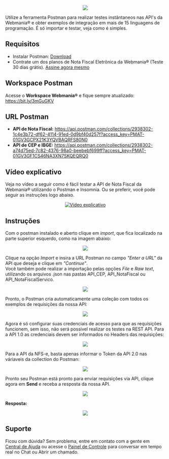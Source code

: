<p align="center">
  <img src="https://wmbr.s3.amazonaws.com/img/logo_webmaniabr_github2.png">
</p>

Utilize a ferramenta Postman para realizar testes instântaneos nas API's da Webmania® e obter exemplos de integração em mais de 15 linguagens de programação. É só importar e testar, veja como é simples.

## Requisitos
  - Instalar Postman: [Download](https://www.getpostman.com/downloads/)
  - Contrate um dos planos de Nota Fiscal Eletrônica da Webmania® (Teste 30 dias grátis). [Assine agora mesmo](https://webmaniabr.com/nota-fiscal-eletronica/)

## Workspace Postman
Acesse o **Workspace Webmania®** e fique sempre atualizado: https://bit.ly/3mGuGKV

## URL Postman
- **API de Nota Fiscal:** https://api.postman.com/collections/2938302-1c4e3b72-df62-4114-91ed-0d9bf40d257f?access_key=PMAT-01GV3GCPX21K3YQVBAQRFS80N0
- **API de CEP e IBGE:** https://api.postman.com/collections/2938302-a74d75ed-7c82-4376-98a0-beebebf699ff?access_key=PMAT-01GV3GF1CS46NA3XN7SKQEQRQ0
## Vídeo explicativo

Veja no vídeo a seguir como é fácil testar a API de Nota Fiscal da Webmania® utilizando o Postman e Insomnia. Ou se preferir, você pode seguir as instruções logo abaixo.

<p align="center">
  <a href="https://www.youtube.com/watch?v=eBSxSLgYJOk" target="_blank"><img src="https://wmbr.s3.amazonaws.com/img/github/postman/thumb_video.jpg" alt="Vídeo explicativo"></a>
</p>

## Instruções

Com o postman instalado e aberto clique em *import*, que fica localizado na parte superior esquerdo, como na imagem abaixo:

<p align="center">
  <img src="https://wmbr.s3.amazonaws.com/img/github/postman/import_button.jpg">
</p>

Clique na opção *Import* e insira a URL Postman no campo *"Enter a URL"* da API que deseja e clique em *"Continue"*.<br>
Você também pode realizar a importação pelas opções *File* e *Raw text*, utilizando os arquivos .json nas pastas API_CEP, API_NotaFiscal ou API_NotaFiscalServico.

<p align="center">
  <img src="https://wmbr.s3.amazonaws.com/img/github/postman/import_modal.jpg">
</p>

Pronto, o Postman cria automaticamente uma coleção com todos os exemplos de requisições da nossa API:

<p align="center">
  <img src="https://wmbr.s3.amazonaws.com/img/github/postman/requests.jpg">
</p>

Agora é só configurar suas credenciais de acesso para que as requisições funcionem, sem isso, não será possivel realizar os testes na REST API. Para a API 1.0 as credenciais devem ser informados no Headers das requisições:

<p align="center">
  <img src="https://wmbr.s3.amazonaws.com/img/github/postman/credenciais10.jpg">
</p>

Para a API da NFS-e, basta apenas informar o Token da API 2.0 nas váriaveis da collection do Postman:

<p align="center">
  <img src="https://wmbr.s3.amazonaws.com/img/github/postman/credenciais20.jpg">
</p>

Pronto seu Postman está pronto para enviar requisições via API, clique agora em **Send** e receba a resposta da nossa API.

<p align="center">
  <img src="https://wmbr.s3.amazonaws.com/img/github/postman/send.jpg">
</p>

**Resposta:**

<p align="center">
  <img src="https://wmbr.s3.amazonaws.com/img/github/postman/response.jpg">
</p>

## Suporte

Ficou com dúvida? Sem problema, entre em contato com a gente em [Central de Ajuda](https://ajuda.webmaniabr.com) ou acesse o [Painel de Controle](https://webmaniabr.com/painel/) para conversar em tempo real no Chat ou Abrir um chamado.
